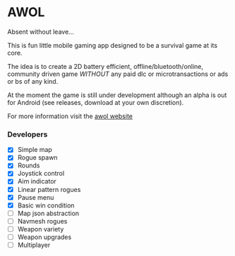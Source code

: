 # AWOL
Absent without leave...

This is fun little mobile gaming app designed to be a survival game at its core.

The idea is to create a 2D battery efficient, offline/bluetooth/online, community driven game *WITHOUT* any paid dlc or microtransactions or ads or bs of any kind.

At the moment the game is still under development although an alpha is out for Android (see releases, download at your own discretion). 

For more information visit the [awol website](https://tlee753.com/awol)

### Developers
- [x] Simple map
- [x] Rogue spawn
- [x] Rounds
- [x] Joystick control
- [x] Aim indicator
- [x] Linear pattern rogues
- [x] Pause menu
- [x] Basic win condition
- [ ] Map json abstraction
- [ ] Navmesh rogues
- [ ] Weapon variety
- [ ] Weapon upgrades
- [ ] Multiplayer
